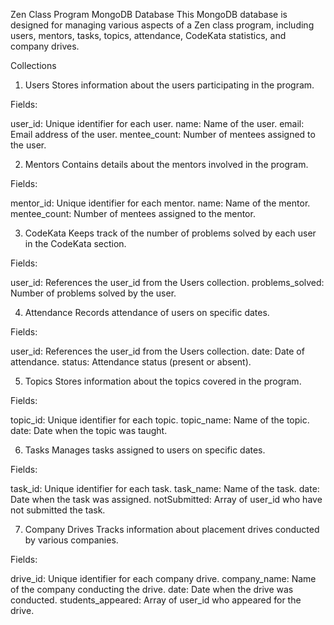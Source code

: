 Zen Class Program MongoDB Database
This MongoDB database is designed for managing various aspects of a Zen class program, including users, mentors, tasks, topics, attendance, CodeKata statistics, and company drives.

Collections
1. Users
Stores information about the users participating in the program.

Fields:

user_id: Unique identifier for each user.
name: Name of the user.
email: Email address of the user.
mentee_count: Number of mentees assigned to the user.

2. Mentors
Contains details about the mentors involved in the program.

Fields:

mentor_id: Unique identifier for each mentor.
name: Name of the mentor.
mentee_count: Number of mentees assigned to the mentor.

3. CodeKata
Keeps track of the number of problems solved by each user in the CodeKata section.

Fields:

user_id: References the user_id from the Users collection.
problems_solved: Number of problems solved by the user.

4. Attendance
Records attendance of users on specific dates.

Fields:

user_id: References the user_id from the Users collection.
date: Date of attendance.
status: Attendance status (present or absent).

5. Topics
Stores information about the topics covered in the program.

Fields:

topic_id: Unique identifier for each topic.
topic_name: Name of the topic.
date: Date when the topic was taught.

6. Tasks
Manages tasks assigned to users on specific dates.

Fields:

task_id: Unique identifier for each task.
task_name: Name of the task.
date: Date when the task was assigned.
notSubmitted: Array of user_id who have not submitted the task.


7. Company Drives
Tracks information about placement drives conducted by various companies.

Fields:

drive_id: Unique identifier for each company drive.
company_name: Name of the company conducting the drive.
date: Date when the drive was conducted.
students_appeared: Array of user_id who appeared for the drive.
